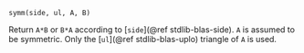 ```
symm(side, ul, A, B)
```

Return `A*B` or `B*A` according to [`side`](@ref stdlib-blas-side). `A` is assumed to be symmetric. Only the [`ul`](@ref stdlib-blas-uplo) triangle of `A` is used.
